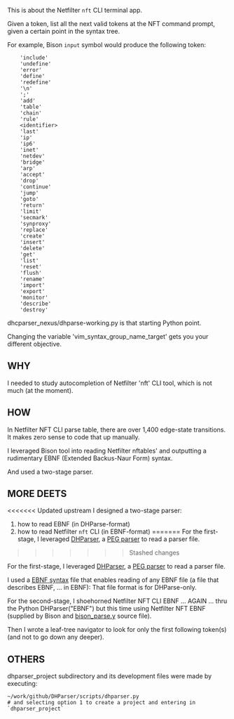 
This is about the Netfilter `nft` CLI terminal app.

Given a token, list all the next valid tokens at the NFT command prompt, given a certain point in the syntax tree.

For example, Bison `input` symbol would produce the following token:


        'include'
        'undefine'
        'error'
        'define'
        'redefine'
        '\n'
        ';'
        'add'
        'table'
        'chain'
        'rule'
        <identifier>
        'last'
        'ip'
        'ip6'
        'inet'
        'netdev'
        'bridge'
        'arp'
        'accept'
        'drop'
        'continue'
        'jump'
        'goto'
        'return'
        'limit'
        'secmark'
        'synproxy'
        'replace'
        'create'
        'insert'
        'delete'
        'get'
        'list'
        'reset'
        'flush'
        'rename'
        'import'
        'export'
        'monitor'
        'describe'
        'destroy'

dhcparser\_nexus/dhparse-working.py is that starting Python point.

Changing the variable 'vim\_syntax\_group\_name\_target' gets you your different objective.

## WHY ##

I needed to study autocompletion of Netfilter 'nft' CLI tool, which is not much (at the moment).


## HOW ##

In Netfilter NFT CLI parse table, there are over 1,400 edge-state transitions.  It makes zero sense to code that up manually.

I leveraged Bison tool into reading Netfilter nftables' and outputting a rudimentary EBNF (Extended Backus-Naur Form) syntax.

And used a two-stage parser.


## MORE DEETS ##  

<<<<<<< Updated upstream
I designed a two-stage parser:
   1. how to read EBNF (in DHParse-format)
   2. how to read Netfilter `nft` CLI (in EBNF-format)
=======
For the first-stage, I leveraged [DHParser](https://dhparser.readthedocs.io/en/latest/), a [PEG parser]({filename}Parsing-Compendium.md) to read a parser file.
>>>>>>> Stashed changes

For the first-stage, I leveraged [DHParser](https://dhparser.readthedocs.io/en/latest/), a [PEG parser]({filename}parsing-in-python-compendium.md) to read a parser file.

I used a [EBNF syntax](https://github.com/egberts/nft-token-first/blob/master/dhcparser_nexus/ebnf-flexible.dhparse) file that enables reading of any EBNF file (a file that describes EBNF, ... in EBNF): That file format is for DHParse-only.  

For the second-stage, I shoehorned Netfilter NFT CLI EBNF ... AGAIN ... thru the Python DHParser("EBNF") but this time using Netfilter NFT EBNF (supplied by Bison and [bison_parse.y](https://git.netfilter.org/nftables/tree/src/parser_bison.y)  source file).

Then I wrote a leaf-tree navigator to look for only the first following token(s) (and not to go down any deeper).


## OTHERS ##

dhparser\_project subdirectory and its development files were made by executing:

    ~/work/github/DHParser/scripts/dhparser.py
    # and selecting option 1 to create a project and entering in `dhparser_project` 
